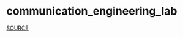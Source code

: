 # communication_engineering_lab

<a href="https://www.mathworks.com/matlabcentral/fileexchange/41320-line-coding-manchester-unipolar-and-polar-rz-unipolar-nrz" target="_blank">SOURCE</a>
